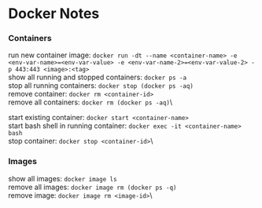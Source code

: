 # Docker Notes

### Containers

run new container image: `docker run -dt --name <container-name> -e <env-var-name>=<env-var-value> -e <env-var-name-2>=<env-var-value-2> -p 443:443 <image>:<tag>`\
show all running and stopped containers: `docker ps -a`\
stop all running containers: `docker stop (docker ps -aq)`\
remove container: `docker rm <container-id>`\
remove all containers: `docker rm (docker ps -aq)`\

start existing container: `docker start <container-name>`\
start bash shell in running container: `docker exec -it <container-name> bash`\
stop container: `docker stop <container-id>`\

### Images

show all images: `docker image ls`\
remove all images: `docker image rm (docker ps -q)`\
remove image: `docker image rm <image-id>`\
